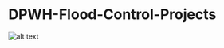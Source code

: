# DPWH-Flood-Control-Projects

![alt text]([image.jpg](https://github.com/Voltaire-22/DPWH-Flood-Control-Projects/blob/5c2dab415a37bf5c2279df96bd46562116d91d24/Project%202/Dashboard.png))
